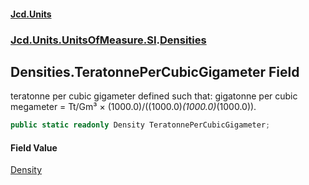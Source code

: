 #### [Jcd.Units](index.md 'index')

### [Jcd.Units.UnitsOfMeasure.SI](Jcd.Units.UnitsOfMeasure.SI.md 'Jcd.Units.UnitsOfMeasure.SI').[Densities](Densities.md 'Jcd.Units.UnitsOfMeasure.SI.Densities')

## Densities.TeratonnePerCubicGigameter Field

teratonne per cubic gigameter defined such that: gigatonne per cubic megameter = Tt/Gm³ ×
(1000.0)/((1000.0)*(1000.0)*(1000.0)).

```csharp
public static readonly Density TeratonnePerCubicGigameter;
```

#### Field Value

[Density](Density.md 'Jcd.Units.UnitTypes.Density')